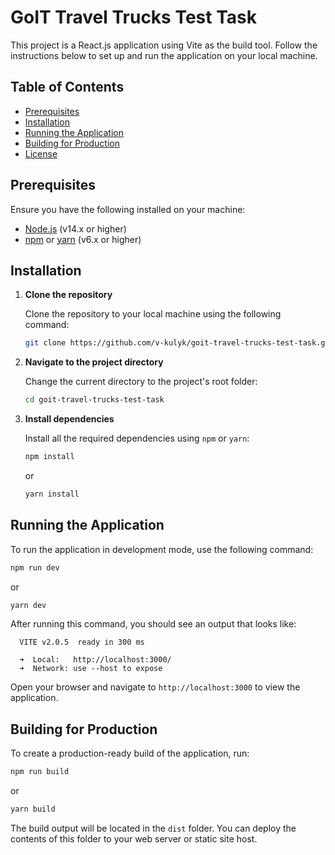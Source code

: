 # GoIT Travel Trucks Test Task

This project is a React.js application using Vite as the build tool. Follow the instructions below to set up and run the application on your local machine.

## Table of Contents

- [Prerequisites](#prerequisites)
- [Installation](#installation)
- [Running the Application](#running-the-application)
- [Building for Production](#building-for-production)
- [License](#license)

## Prerequisites

Ensure you have the following installed on your machine:

- [Node.js](https://nodejs.org/) (v14.x or higher)
- [npm](https://www.npmjs.com/) or [yarn](https://yarnpkg.com/) (v6.x or higher)

## Installation

1. **Clone the repository**

   Clone the repository to your local machine using the following command:

   ```bash
   git clone https://github.com/v-kulyk/goit-travel-trucks-test-task.git
   ```

2. **Navigate to the project directory**

   Change the current directory to the project's root folder:

   ```bash
   cd goit-travel-trucks-test-task
   ```

3. **Install dependencies**

   Install all the required dependencies using `npm` or `yarn`:

   ```bash
   npm install
   ```

   or

   ```bash
   yarn install
   ```

## Running the Application

To run the application in development mode, use the following command:

```bash
npm run dev
```

or

```bash
yarn dev
```

After running this command, you should see an output that looks like:

```
  VITE v2.0.5  ready in 300 ms

  ➜  Local:   http://localhost:3000/
  ➜  Network: use --host to expose
```

Open your browser and navigate to `http://localhost:3000` to view the application.

## Building for Production

To create a production-ready build of the application, run:

```bash
npm run build
```

or

```bash
yarn build
```

The build output will be located in the `dist` folder. You can deploy the contents of this folder to your web server or static site host.
